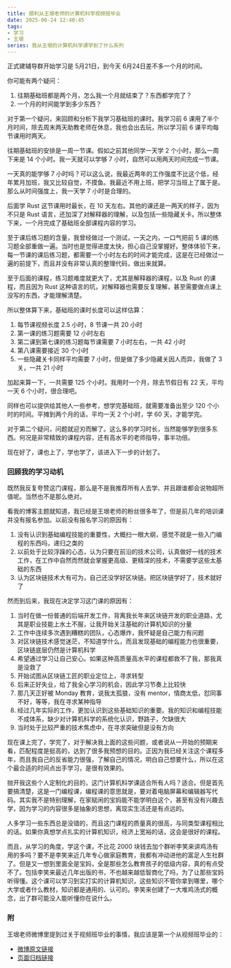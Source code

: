 ```yaml
---
title: 顺利从王垠老师的计算机科学视频班毕业
date: 2025-06-24 12:40:45
tags: 
- 学习
- 王垠
series: 我从王垠的计算机科学课学到了什么系列
---
```


正式建辅导群开始学习是 5月21日，到今天 6月24日差不多一个月的时间。

你可能有两个疑问：
1. 往期基础班都是两个月，怎么我一个月就结束了？东西都学完了？
2. 一个月的时间能学到多少东西？

对于第一个疑问，来回顾和分析下我学习基础班的课时。我学习前 6 课用了半个月时间，除去周末两天助教老师在休息，我也会出去玩，所以学习前 6 课平均每节课用时两天。

往期基础班的安排是一周一节课。假如之前其他同学一天学 2 个小时，那么一周下来是 14 个小时。我一天就可以学够 7 小时，自然可以用两天时间完成一节课。

一天真的能学够 7 小时吗？可以这么说，我最近两年的工作强度不比这个低，经年累月加班，我又比较自觉，不摸鱼。我最近不用上班，把学习当班上了属于是。那么从时间强度上，我一天学 7 小时是合理的。

后面学 Rust 这节课用时最长，在 10 天左右。其他的课还是一两天的样子，因为不只是 Rust 语言，还加深了对解释器的理解，以及包括一些隐藏关卡。所以整体下来，一个月完成了基础班全部课程内容的学习。

至于课后练习题的含量，我曾经做过一个测试，一天之内，一口气把前 5 课的练习题全部重做一遍。当时也是觉得进度太快，担心自己没掌握好。整体体验下来，每一节课的课后练习题，都需要一个小时左右的时间才能完成，这是在已经做过一遍的前提下，而且并没有非常认真的整理代码，做出来就算。

至于后面的课程，练习题难度就更大了，尤其是解释器的课程，以及 Rust 的课程，而且因为 Rust 这种语言的坑，对解释器也需要反复理解，甚至需要做点课上没写的东西，才能理解清楚。

所以整体算下来，基础班的课时长度可以这样估算：
1. 每节课视频长度 2.5 小时，8 节课一共 20 小时
2. 第一课的练习题需要 12 小时左右
3. 第二课到第七课的练习题每节课需要 7 小时左右，一共 42 小时
4. 第八课需要接近 30 个小时
5. 一些隐藏关卡同样平均需要 7 小时，但是做了多少隐藏关因人而异，我做了 3 关，一共 21 小时

加起来算一下，一共需要 125 个小时。我用时一个月，除去节假日有 22 天，平均一天 6 个小时，很合理吧。

同样也可以提供给其他人一些参考，想学完基础班，就需要准备出至少 120 个小时的时间。平摊到两个月的话，平均一天 2 个小时，学 60 天，才能学完。

对于第二个疑问，问题就迎刃而解了。这么多的学习时长，当然能够学到很多东西。何况是非常精致的课程内容，还有高水平的老师指导，事半功倍。

现在好了，课也上了，学也学了，该进入下一步的计划了。

### 回顾我的学习动机

既然我反复夸赞这门课程，那么是不是我推荐所有人去学、并且跟谁都会说物超所值呢。当然也不是那么绝对。

看我的博客主题就知道，我已经是王垠老师的粉丝很多年了，但是前几年的培训课并没有报名参加。以前没有报名学习的原因有：

1. 没有认识到基础编程技能的重要性，大概扫一眼大纲，感觉不就是一些入门编程的东西吗，递归之类的
2. 以前处于比较浮躁的心态，认为只要在前沿的技术公司，认真做好一线的技术工作，在工作中自然而然就会掌握更高级、更精深的技术，不需要学这些太基础的东西
3. 认为区块链技术大有可为，自己还没学好区块链。把区块链学好了，技术就好了

然而到后来，我现在决定学习这门课的原因有：
1. 当时在做一份普通的后端开发工作，背离我长年来区块链开发的职业道路，尤其是职业技能上水土不服，让我开始关注基础的计算机知识的分量
2. 工作中连续多次遇到糟糕的团队，心态爆炸，我怀疑是自己能力有问题
3. 对区块链技术感觉迷茫，不知道学什么，而且发现基础的编程能力也很重要，区块链底层仍然是计算机科学
4. 希望通过学习让自己安心。如果这种高质量高水平的课程都救不了我，那我真是没救了
5. 开始试图从区块链工匠的职业定位上，寻求转型
6. 后来正好失业，给了我全心学习的机会，因此学习节奏上比较快
7. 那几天正好被 Monday 教育，说我太孤狼，没有 mentor，情商太低，怼同事不好，等等，我在寻求某种指导
8. 经过几年实际的工作，更加认识到这些基础知识的重要。我的知识和编程技能不成体系，缺少对计算机科学的系统化认识，野路子，欠缺很大
9. 当时处于比较严重的技术焦虑中，在寻求突破但是没有方向

现在课上完了，学完了，对于解决我上面的这些问题，或者说从一开始的预期来看，匹配程度是挺高的，达到了很多我预想的目的。正因为我已经关注这个课程多年，而且我自己的反省能力很强，了解自己的情况，明白自己想要什么，所以在这个最合适的时间点出手学习，是很有效果的。

抛开我这些个人定制化的目的，这门计算机科学课适合所有人吗？适合。但是首先要搞清楚，这是一门编程课，编程课的意思就是，要对着电脑屏幕和编辑器写代码。其实我不是特别理解，在家赋闲的宝妈能不能学明白这个，甚至有没有兴趣去学，因为学习的内容很多是抽象的思想，离现实生活还是有点远的。

人多学习一些东西总是没错的，而且这门课程的质量真的很高，与同类型课程相比的话。如果你真想学点扎实的计算机知识，经济上宽裕的话，这会是很好的课程。

而且，从学习的角度，学这个课，不比花 2000 块钱去加个群听李笑来讲鸡汤有用的多吗？要不是李笑来近几年专心做家庭教育，我都有冲动进他的富足人生社群了。但是又一想到里面全是宝妈，全是那些怎么教育孩子的低级内容，真的有点受不了。包括李笑来最近几年出版的书，不也越来越低智商化了吗，为了让那些宝妈听得懂。这个课可以学习到实打实的计算机知识，这些知识不管你拿到哪里，哪个大学或者什么教材，知识都是通用的、认可的。李笑来创建了一大堆鸡汤式的概念，出了群可能没人能听懂你在说什么。

### 附

王垠老师微博里提到过关于视频班毕业的事情，我应该是第一个从视频班毕业的：

- [微博原文链接](https://weibo.com/6347862377/Py0srt53j)
- [页面归档链接](https://web.archive.org/web/20250705091055/https://weibo.com/6347862377/Py0srt53j)


